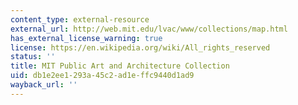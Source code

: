 ```yaml
---
content_type: external-resource
external_url: http://web.mit.edu/lvac/www/collections/map.html
has_external_license_warning: true
license: https://en.wikipedia.org/wiki/All_rights_reserved
status: ''
title: MIT Public Art and Architecture Collection
uid: db1e2ee1-293a-45c2-ad1e-ffc9440d1ad9
wayback_url: ''
---
```

